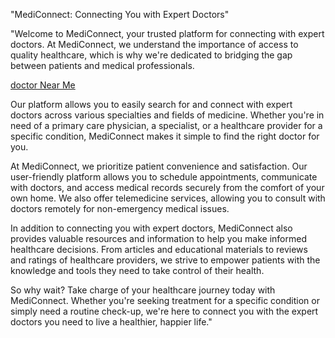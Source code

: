 "MediConnect: Connecting You with Expert Doctors"

"Welcome to MediConnect, your trusted platform for connecting with expert doctors. At MediConnect, we understand the importance of access to quality healthcare, which is why we're dedicated to bridging the gap between patients and medical professionals.

<a href="https://askbaba.in/">doctor Near Me</a>

Our platform allows you to easily search for and connect with expert doctors across various specialties and fields of medicine. Whether you're in need of a primary care physician, a specialist, or a healthcare provider for a specific condition, MediConnect makes it simple to find the right doctor for you.

At MediConnect, we prioritize patient convenience and satisfaction. Our user-friendly platform allows you to schedule appointments, communicate with doctors, and access medical records securely from the comfort of your own home. We also offer telemedicine services, allowing you to consult with doctors remotely for non-emergency medical issues.

In addition to connecting you with expert doctors, MediConnect also provides valuable resources and information to help you make informed healthcare decisions. From articles and educational materials to reviews and ratings of healthcare providers, we strive to empower patients with the knowledge and tools they need to take control of their health.

So why wait? Take charge of your healthcare journey today with MediConnect. Whether you're seeking treatment for a specific condition or simply need a routine check-up, we're here to connect you with the expert doctors you need to live a healthier, happier life."

